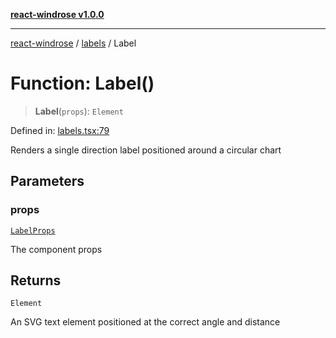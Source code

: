 [**react-windrose v1.0.0**](../../README.md)

***

[react-windrose](../../README.md) / [labels](../README.md) / Label

# Function: Label()

> **Label**(`props`): `Element`

Defined in: [labels.tsx:79](https://github.com/JulesBlm/react-windrose/blob/4c90b4c4e20ea2808adde010911e8780345b3f2c/src/labels.tsx#L79)

Renders a single direction label positioned around a circular chart

## Parameters

### props

[`LabelProps`](../interfaces/LabelProps.md)

The component props

## Returns

`Element`

An SVG text element positioned at the correct angle and distance
